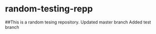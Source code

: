 # random-testing-repp
##This is a random tesing repository.
Updated master branch
Added test branch
